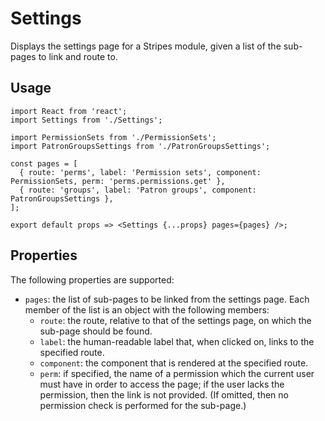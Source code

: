 # Settings

Displays the settings page for a Stripes module, given a list of the sub-pages to link and route to.

## Usage

```
import React from 'react';
import Settings from './Settings';

import PermissionSets from './PermissionSets';
import PatronGroupsSettings from './PatronGroupsSettings';

const pages = [
  { route: 'perms', label: 'Permission sets', component: PermissionSets, perm: 'perms.permissions.get' },
  { route: 'groups', label: 'Patron groups', component: PatronGroupsSettings },
];

export default props => <Settings {...props} pages={pages} />;
```

## Properties

The following properties are supported:

* `pages`: the list of sub-pages to be linked from the settings page. Each member of the list is an object with the following members:
  * `route`: the route, relative to that of the settings page, on which the sub-page should be found.
  * `label`: the human-readable label that, when clicked on, links to the specified route.
  * `component`: the component that is rendered at the specified route.
  * `perm`: if specified, the name of a permission which the current user must have in order to access the page; if the user lacks the permission, then the link is not provided. (If omitted, then no permission check is performed for the sub-page.)


